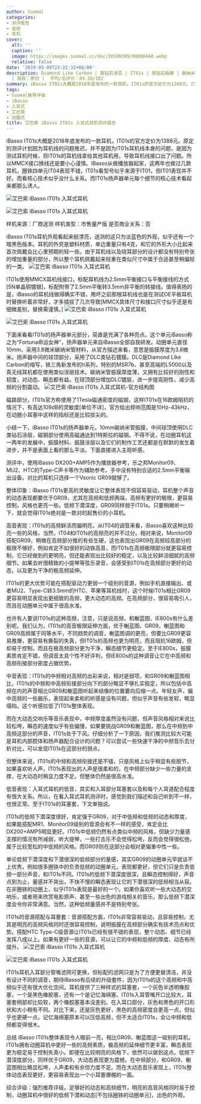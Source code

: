 ```yaml
---
author: Soomal
categories:
- 测评报告
- 音频
- 耳机
cover:
  alt: ''
  caption: ''
  image: https://images.soomal.cc/doc/20190309/00080440.webp
  relative: false
date: '2019-03-09T23:22:32+08:00'
description: Diamond Like Carbon | 类钻石涂层 | IT01s | 类钻石振膜 | 碳纳米管 | DLC | 碳纳米管振膜 | 源自：www.soomal.com
  | 版权：原创 |  平均/总评分：09.10/182
summary: iBasso IT01s大概是2018年底发布的一款耳机，IT01s的官方定价为1388元。IT01s扬声器单元每个细节的核心技术看起来都那么诱人，例如碳纳米管振膜，DLC类钻石球顶镀层，一特斯拉磁钢等等……
tags:
- Soomal推荐评级
- iBasso
- 入耳式
- 艾巴索
- 动圈式
title: 艾巴索 iBasso IT01s 入耳式耳机测评报告
---
```


iBasso IT01s大概是2018年底发布的一款耳机，IT01s的官方定价为1388元。原定的测评计划因为耳机线的问题推迟，并不是因为IT01s耳机线本身的问题，是因为测试耳机时候，将IT01s的耳机线拿给其他耳机用，导致耳机线接口出了问题。所以MMCX接口换线还是要小心谨慎。iBasso从做播放器起家，这两年也做过几款耳机，圈铁四单元IT04表现不错，IT01s看型号似乎来源于IT01，但IT01表现并不好。而看核心技术似乎没什么关系。而IT01s扬声器单元每个细节的核心技术看起来都那么诱人。



![艾巴索 iBasso IT01s 入耳式耳机](https://images.soomal.cc/doc/20190118/00079596_01.webp)



![艾巴索 iBasso IT01s 入耳式耳机](https://images.soomal.cc/doc/20190118/00079597_01.webp)



样机来源：厂商送测
样机类型：市售量产版
是否商业关系：否



iBasso IT01s耳机外观看起来挺漂亮，送测的这只为淡蓝色的外观，似乎还有一个暗黑色版本。耳机的外壳是塑料材质，单边重量只有4克，和它的外形大小比起来首次佩戴会比心里预期的轻一些。由于耳机线以及绕耳部分的设计都没有特别夸张的增加重量的部分，所以整个耳机佩戴起来轻重在类似尺寸中属于合适甚至稍偏轻的一类。
![艾巴索 iBasso IT01s 入耳式耳机](https://images.soomal.cc/doc/20190118/00079599.webp)




IT01s使用MMCX耳机线接口，标配耳机线为2.5mm平衡接口与平衡接线的方式[5N单晶铜镀银]，标配附带了2.5mm平衡转3.5mm非平衡的转接线。值得表扬的是，iBasso的耳机线做得确实不错，用坏之前那根耳机线也是在测试OE平板耳机时替换听着非常好，才多插拔了几次导致[MMCX具体尺寸和接口尺寸似乎还是有细微差别，替换需谨慎。]
![艾巴索 iBasso IT01s 入耳式耳机](https://images.soomal.cc/doc/20190118/00079605_01.webp)




![艾巴索 iBasso IT01s 入耳式耳机](https://images.soomal.cc/doc/20190118/00079606_01.webp)




下面来看看IT01s的扬声器单元部分，简直是充满了各种亮点。这个单元iBasso称之为“Fortuna命运女神”，扬声器单元来自iBasso全部自我研发。动圈单元直径10mm，采用3.8微米碳纳米管材料，从官方描述来看，意思是振膜厚度为3.8微米。扬声器中间的球顶部分，采用了DLC类钻石镀膜。DLC是Diamond Like Carbon的缩写，铁三角新发布的ti系列，特别的MSR7b、甚至高端的L5000以及真无线耳机都在使用类似涂层技术。碳纳米管振膜厚度薄，又拥有比较好的刚性和韧度，对动态、瞬态都有益。在球顶部分增加DLC镀层，进一步提高刚性，减少高频的分割震动。
![艾巴索 iBasso IT01s 入耳式耳机-官方结构图](https://images.soomal.cc/doc/20190309/00080439.webp)




磁路部分，IT01s官方称使用了1Tesla磁通密度的磁钢，这样IT01s在16欧姆阻抗的情况下，有高达109dB的灵敏度[单位不详]，官方给出频响范围是10Hz-43kHz，在动圈小耳塞中这样的指标还是比较拔尖的。

小结一下，iBasso IT01s的扬声器单元，10mm碳纳米管振膜，中间球顶使用DLC类钻石涂层，磁钢部分使用高磁通达到1特斯拉的磁钢。不得不说，在动圈耳机这一两年的发展中，振膜材料、振膜涂层以及它们的制作工艺还都是在默默的发生着进步，并不是表面上看的那么平淡。下面直接进入主观听感。

测评中，使用iBasso DX200+AMP5作为播放器参考，乐之邦Monitor09、MU2、HTC的Type-C声卡等作为辅助参考。手中没有特别合适的2.5mm平衡输出设备。对比的耳机只选择一个Vsonic GR09就够了。

整体印象：iBasso IT01s更高的灵敏度让它整体表现不但容易驱动，耳机整个声音的动态表现都要优于GR09，尤其在高频和低频两端，高频有更好的极限，更容易控制，风格也更亮一些。低频下潜深度，GR09同样弱于IT01s。只要稍微听一下，就会觉得IT01s绝对是一款对的起售价的小耳机。

高音表现：IT01s的高频鲜活而偏明亮，从IT04的调音来看，iBasso喜欢这种比较亮一些的风格，当然，IT04和IT01s的高频亮的并不过分。相对来说，Monitor09搭配GR09，稍微在高频部分推的有些生硬，这也表现出GR09在高频较高部分的极限不够好，例如肯定不如很好的动铁高音，而IT01s在高频极限部分就更容易控制，它已经做到的更明亮，但还能表现出比较好的稳定，以及比较鲜活细腻的高频细节。如果去听很精致的小提琴等弦乐录音，会感受到IT01s在高频部分更好的动态，以及更为干净的极高频延伸。

IT01s的更大优势可能在搭配驱动力更弱一个级别的音源，例如手机直接输出、或者MU2、Type-C转3.5mm的HTC、苹果等耳机线时，这个时候IT01s相比GR09更容易明显表现出更细致的高频，更大动态的高频。在高频部分，很容易吸引人，而且在动圈单元中属于很高水准。

也许有人要说IT01s的这种高频，注意，只是说高频，和榭蓝图、IE800s有什么差别呢。我们认为，IT01s的高音极限延伸方面，优于榭蓝图、GR09，榭蓝图和GR09高频属于同等水平，不同趋势的调音，榭蓝图调的更亮，但要比GR09更容易推爆，更容易有撕裂的失真，但IT01s的高频也更为明亮，而且阻抗16欧姆，但却易于控制，而且在极高频部分更为干净，瞬态细节更稳定。至于IE800s，振膜素质肯定不错，但调音太具个性不好评判，但IE800s的这种调音让它在中高频和高频衔接部分密度占据优势。

中音表现：IT01s的中频相对高频的出彩来说，相对是弱项，和GR09和榭蓝图相比，IT01s的中频和中高频衔接部分向下的部分略显不够扎实稳定，所以包括中高频在内的声音相比GR09和榭蓝图听起来结像的位置要向后缩一点。年轻女声，偏中高频的一些器乐，表现起来柔和的听感是没有问题，但似乎声音有些发软，略显塌陷。这个听感拉低了IT01s整体表现。

而在大动态交响乐等音乐表现中，中频厚度虽然没有问题，但声音风格相对来说比较松垮，瞬态的速度似乎有些偏慢，如果要挑战GR09和榭蓝图，那么在中频到中高频这部分的声音，IT01s处于下风。仔细分析了一下原因，我们推测比较大可能是耳机内部腔体和扬声器配合设计的问题？可以尝试一些快速干净的中频音乐去分析对比，可以发现IT01s在这部分的弱点。

但整体来说，IT01s的中频和高频衔接还是不错，只是风格上似乎稍显有些脱节，如果喜欢听人声，IT01s表现出的人声是很柔和的，在中频部分缺少一些力量的支撑，在大动态时稍显力度不足，但整体仍然是很高水准。

低音表现：入耳式耳机的低音，其实和入耳部分耳塞套以及和每个人耳道配合程度有很大关系。所以，在看入耳式耳机测评时，感觉到我们描述和自己听到不一样，也很正常。至于IT01s的耳塞套，下文单独说。

IT01s的低频下潜深度很好，肯定强于GR09，对于中低频和低频的动态和厚度，如果能搭配MR1、Monitor09级别的音源会有不一样的感受，肯定会比DX200+AMP5明显更好。IT01s中低频仍然有点类似中频的风格，但缺少力量感支撑的情况有所减弱，听大提琴，一些打击乐不会觉得松垮，反而会觉得很松弛，属于比较宽松的中低频的风格。而GR09则在这部分会相对更偏重中性一些。

单论低频下潜深度和下潜很深的低频部分的量感，其实GR09的动圈单元早就谈不上优秀，例如很多圈铁中的负责低频的动圈单元，表现都更好，但它们只是负责低频一部分声音，和IT01s不同。IT01s的低频下潜深度很深，且瞬态控制得好，声音点到为止，量感并不突出，不快不慢的瞬态表现让它的下潜很深的低频相当从容。在非圈铁的动圈上，似乎IT01s表现是最好的一个。如果你喜欢听一些大动态的交响乐，或者用来欣赏电影原声、甚至一些出色的游戏相关的音乐，那么低频下潜深度会令你非常满意。当然，这种低频量感并不是特别夸张。

IT01s的音源搭配与耳塞套：音源搭配方面，IT01s非常容易驱动，且容易控制，尤其是明亮的高频风格同时还很容易控制，说明振膜在高频部分确实有技术亮点和优势。搭配HTC Type-C级音源让IT01s已经有很不错的表现，整个动态、细节已经发挥八成以上。如果有更好一些的音源，可以让它的中频和低频的厚度、动态有所提升。
![艾巴索 iBasso IT01s 入耳式耳机](https://images.soomal.cc/doc/20190118/00079601_01.webp)




![艾巴索 iBasso IT01s 入耳式耳机](https://images.soomal.cc/doc/20190118/00079603_01.webp)




IT01s耳机入耳部分管嘴滤网可更换，但标配的滤网只是为了方便更替清洁，并没有设计不同的调音，期待iBasso有后续的升级套件，因为IT01s的这个高频和中高频似乎还有很大优化空间。耳机提供了三种样式的耳塞套，一个灰色半透明橡胶塞，一个是黑色橡胶塞，还有一个是记忆海绵塞。IT01s入耳管嘴开口比较大，耳塞套柄部却比较软，两个橡胶塞基本没差别。在入耳口部分，灰色和黑色的开口形状和大小稍有不同。对比下来，还是灰色更好，黑色的高频密度会更高一点，但似乎也更硬一点。记忆海绵塞原本可以压低高频，但不太适合IT01s，会让中频和低频都变得很木。

总结
iBasso IT01s整体表现令人眼前一亮，相比GR09、榭蓝图这一级别的耳机，IT01s拥有动圈耳机中更好一些的高频素质，极高频的延伸细节更丰富，瞬态表现更为稳定易于控制失真小。即便在比较明亮的风格下，依然可以做到这点。低频下潜深度部分，同样优于GR09，大动态表现更为震撼。在中频部分，和GR09、榭蓝图相比略显松垮，人声柔和有余但力度不足。而在大动态音乐表现上，IT01s整体动态表现更好，更容易表现出一个小耳塞爆棚的一面。



综合评级：强烈推荐评级。足够好的动态和高频细节，明亮的高音风格同时易于控制，动圈耳机中很好的低频下潜和动态[不包括圈铁的动圈单元]，出色的外观。